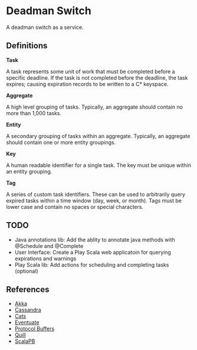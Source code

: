 # Deadman Switch

A deadman switch as a service.

## Definitions

**Task**

A task represents some unit of work that must be completed before a specific 
deadline. If the task is not completed before the deadline, the task expires;
causing expiration records to be written to a C* keyspace.

**Aggregate**

A high level grouping of tasks. Typically, an aggregate should contain no more than
1,000 tasks.

**Entity**

A secondary grouping of tasks within an aggregate. Typically, an aggregate should 
contain one or more entity groupings.

**Key**

A human readable identifier for a single task. The key must be unique within an entity
grouping.

**Tag**

A series of custom task identifiers. These can be used to arbitrarily query expired 
tasks within a time window (day, week, or month). Tags must be lower case and contain
no spaces or special characters.

## TODO

- Java annotations lib: Add the ablity to annotate java methods with @Schedule and @Complete
- User Interface: Create a Play Scala web applicatoin for querying expirations and warnings
- Play Scala lib: Add actions for scheduling and completing tasks (optional)

## References

- [Akka](https://akka.io/)
- [Cassandra](https://cassandra.apache.org/)
- [Cats](https://typelevel.github.io/cats/)
- [Eventuate](https://rbmhtechnology.github.io/eventuate/)
- [Protocol Buffers](https://developers.google.com/protocol-buffers/)
- [Quill](http://getquill.io/)
- [ScalaPB](https://scalapb.github.io/)
